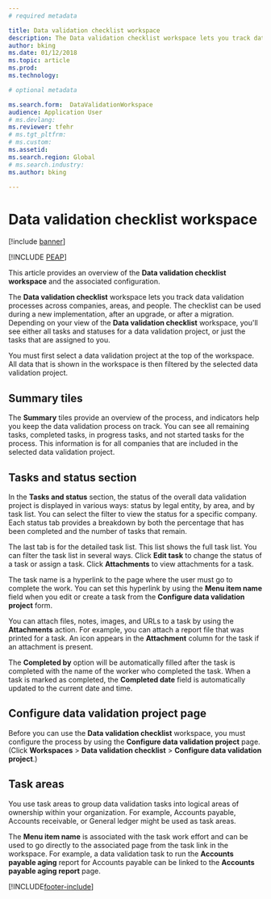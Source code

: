 ```yaml
---
# required metadata

title: Data validation checklist workspace
description: The Data validation checklist workspace lets you track data validation processes across companies, areas, and people.
author: bking
ms.date: 01/12/2018
ms.topic: article
ms.prod: 
ms.technology: 

# optional metadata

ms.search.form:  DataValidationWorkspace
audience: Application User
# ms.devlang: 
ms.reviewer: tfehr
# ms.tgt_pltfrm: 
# ms.custom: 
ms.assetid: 
ms.search.region: Global 
# ms.search.industry: 
ms.author: bking

---
```


# Data validation checklist workspace

[!include [banner](../includes/banner.md)]


[!INCLUDE [PEAP](../../../includes/peap-1.md)]

This article provides an overview of the **Data validation checklist workspace** and the associated configuration.

The **Data validation checklist** workspace lets you track data validation processes across companies, areas, and people. The checklist can be used during a new implementation, after an upgrade, or after a migration. Depending on your view of the **Data validation checklist** workspace, you'll see either all tasks and statuses for a data validation project, or just the tasks that are assigned to you.

You must first select a data validation project at the top of the workspace. All data that is shown in the workspace is then filtered by the selected data validation project.

## Summary tiles

The **Summary** tiles provide an overview of the process, and indicators help you keep the data validation process on track. You can see all remaining tasks, completed tasks, in progress tasks, and not started tasks for the process. This information is for all companies that are included in the selected data validation project.

## Tasks and status section

In the **Tasks and status** section, the status of the overall data validation project is displayed in various ways: status by legal entity, by area, and by task list. You can select the filter to view the status for a specific company. Each status tab provides a breakdown by both the percentage that has been completed and the number of tasks that remain.

The last tab is for the detailed task list. This list shows the full task list. You can filter the task list in several ways. Click **Edit task** to change the status of a task or assign a task. Click **Attachments** to view attachments for a task.

The task name is a hyperlink to the page where the user must go to complete the work. You can set this hyperlink by using the **Menu item name** field when you edit or create a task from the **Configure data validation project** form.

You can attach files, notes, images, and URLs to a task by using the **Attachments** action. For example, you can attach a report file that was printed for a task. An icon appears in the **Attachment** column for the task if an attachment is present.

The **Completed by** option will be automatically filled after the task is completed with the name of the worker who completed the task. When a task is marked as completed, the **Completed date** field is automatically updated to the current date and time.

## Configure data validation project page

Before you can use the **Data validation checklist** workspace, you must configure the process by using the **Configure data validation project** page. (Click **Workspaces** \> **Data validation checklist** \> **Configure data validation project**.)

## Task areas

You use task areas to group data validation tasks into logical areas of ownership within your organization. For example, Accounts payable, Accounts receivable, or General ledger might be used as task areas.

The **Menu item name** is associated with the task work effort and can be used to go directly to the associated page from the task link in the workspace. For example, a data validation task to run the **Accounts payable aging** report for Accounts payable can be linked to the **Accounts payable aging report** page.


[!INCLUDE[footer-include](../../../includes/footer-banner.md)]